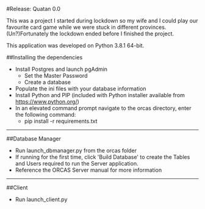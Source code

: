 #Release: Quatan 0.0

This was a project I started during lockdown so my wife and I could play our favourite card game while we were stuck in different provinces. (Un?)Fortunately the lockdown ended before I finished the project.

This application was developed on Python 3.8.1 64-bit.

##Installing the dependencies

* Install Postgres and launch pgAdmin	
    * Set the Master Password
    * Create a database
* Populate the ini files with your database information
* Install Python and PIP (included with Python installer available from https://www.python.org/)
* In an elevated command prompt navigate to the orcas directory, enter the following command:
    * pip install -r requirements.txt
___
    
##Database Manager

* Run launch_dbmanager.py from the orcas folder
* If running for the first time, click 'Build Database' to create the Tables and Users required to run the Server application.
* Reference the ORCAS Server manual for more information

___

##Client

* Run launch_client.py
